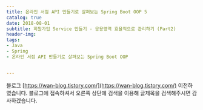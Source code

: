 ```yaml
---
title: 온라인 서점 API 만들기로 살펴보는 Spring Boot OOP 5
catalog: true
date: 2018-08-01
subtitle: 회원가입 Service 만들기 - 응용영역 효율적으로 관리하기 (Part2)
header-img:
tags:
- Java
- Spring
- 온라인 서점 API 만들기로 살펴보는 Spring Boot OOP


---
```


블로그 [https://wan-blog.tistory.com/](https://wan-blog.tistory.com/) 이전하였습니다. 블로그에 접속하셔서 오른쪽 상단에 검색을 이용해 글제목을 검색해주시면 감사하겠습니다.
